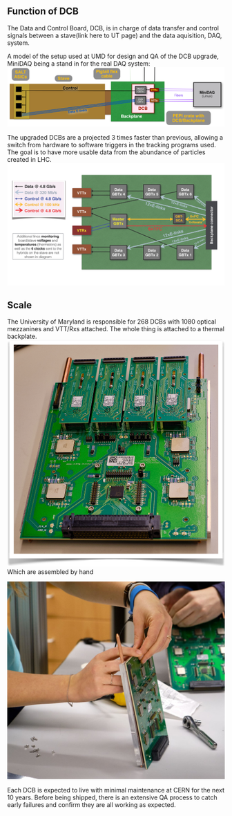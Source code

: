 ## Function of DCB

The Data and Control Board, DCB, is in charge of data transfer and control signals 
between a stave(link here to UT page) and the data aquisition, DAQ, system.

A model of the setup used at UMD for design and QA of the DCB upgrade, MiniDAQ being a 
stand in for the real DAQ system:
![Stave-DCB-DAQ](images/full_diagram.png)

The upgraded DCBs are a projected 3 times faster than previous, allowing a switch from hardware to 
software triggers in the tracking programs used. The goal is to have more usable data from the 
abundance of particles created in LHC.
![DCB Diagram](images/dcb_diagram2.png)

## Scale

The University of Maryland is responsible for 268 DCBs with 1080 optical mezzanines
and VTT/Rxs attached. The whole thing is attached to a thermal backplate.
![Full Assembled DCB](images/dcb_assembled.png)
Which are assembled by hand

![Assembly](images/DCB_assembly_2.jpg)

Each DCB is expected to live with minimal maintenance at CERN for the next 10 years. Before being shipped, 
there is an extensive QA process to catch early failures and confirm they are all working as expected.